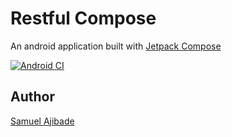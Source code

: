 # Restful Compose
An android application built with [Jetpack Compose](https://developer.android.com/jetpack/compose)


[![Android CI](https://github.com/AjibsBaba/Restful-Compose/actions/workflows/android.yml/badge.svg)](https://github.com/AjibsBaba/Restful-Compose/actions/workflows/android.yml)

## Author
[Samuel Ajibade](samuelajibade22@gmail.com)
